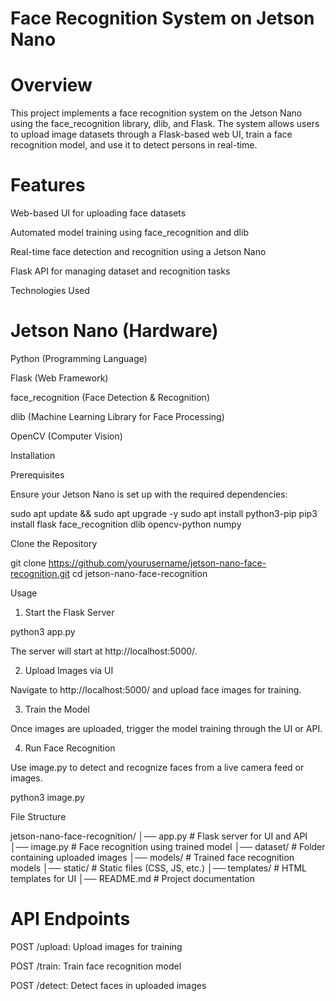 # Face Recognition System on Jetson Nano

# Overview

This project implements a face recognition system on the Jetson Nano using the face_recognition library, dlib, and Flask. The system allows users to upload image datasets through a Flask-based web UI, train a face recognition model, and use it to detect persons in real-time.

# Features

Web-based UI for uploading face datasets

Automated model training using face_recognition and dlib

Real-time face detection and recognition using a Jetson Nano

Flask API for managing dataset and recognition tasks

Technologies Used

# Jetson Nano (Hardware)

Python (Programming Language)

Flask (Web Framework)

face_recognition (Face Detection & Recognition)

dlib (Machine Learning Library for Face Processing)

OpenCV (Computer Vision)

Installation

Prerequisites

Ensure your Jetson Nano is set up with the required dependencies:

sudo apt update && sudo apt upgrade -y
sudo apt install python3-pip
pip3 install flask face_recognition dlib opencv-python numpy

Clone the Repository

git clone https://github.com/yourusername/jetson-nano-face-recognition.git
cd jetson-nano-face-recognition

Usage

1. Start the Flask Server

python3 app.py

The server will start at http://localhost:5000/.

2. Upload Images via UI

Navigate to http://localhost:5000/ and upload face images for training.

3. Train the Model

Once images are uploaded, trigger the model training through the UI or API.

4. Run Face Recognition

Use image.py to detect and recognize faces from a live camera feed or images.

python3 image.py

File Structure

jetson-nano-face-recognition/
│── app.py          # Flask server for UI and API
│── image.py        # Face recognition using trained model
│── dataset/        # Folder containing uploaded images
│── models/         # Trained face recognition models
│── static/         # Static files (CSS, JS, etc.)
│── templates/      # HTML templates for UI
│── README.md       # Project documentation

# API Endpoints

POST /upload: Upload images for training

POST /train: Train face recognition model

POST /detect: Detect faces in uploaded images
